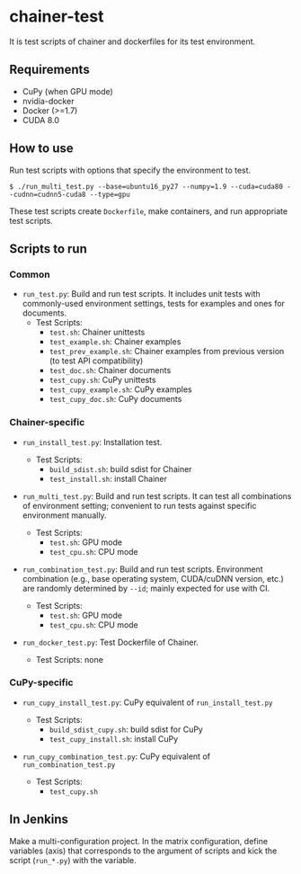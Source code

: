 # chainer-test

It is test scripts of chainer and dockerfiles for its test environment.


## Requirements

- CuPy (when GPU mode)
- nvidia-docker
- Docker (>=1.7)
- CUDA 8.0

## How to use

Run test scripts with options that specify the environment to test.

```
$ ./run_multi_test.py --base=ubuntu16_py27 --numpy=1.9 --cuda=cuda80 --cudnn=cudnn5-cuda8 --type=gpu
```

These test scripts create `Dockerfile`, make containers, and run appropriate test scripts.


## Scripts to run

### Common

- `run_test.py`: Build and run test scripts. It includes unit tests with commonly-used environment settings, tests for examples and ones for documents.
    - Test Scripts:
        - `test.sh`: Chainer unittests
        - `test_example.sh`: Chainer examples
        - `test_prev_example.sh`: Chainer examples from previous version (to test API compatibility)
        - `test_doc.sh`: Chainer documents
        - `test_cupy.sh`: CuPy unittests
        - `test_cupy_example.sh`: CuPy examples
        - `test_cupy_doc.sh`: CuPy documents

### Chainer-specific

- `run_install_test.py`: Installation test.
    - Test Scripts:
        - `build_sdist.sh`: build sdist for Chainer
        - `test_install.sh`: install Chainer

- `run_multi_test.py`: Build and run test scripts. It can test all combinations of environment setting; convenient to run tests against specific environment manually.
    - Test Scripts:
        - `test.sh`: GPU mode
        - `test_cpu.sh`: CPU mode

- `run_combination_test.py`: Build and run test scripts. Environment combination (e.g., base operating system, CUDA/cuDNN version, etc.) are randomly determined by `--id`; mainly expected for use with CI.
    - Test Scripts:
        - `test.sh`: GPU mode
        - `test_cpu.sh`: CPU mode

- `run_docker_test.py`: Test Dockerfile of Chainer.
    - Test Scripts: none

### CuPy-specific

- `run_cupy_install_test.py`: CuPy equivalent of `run_install_test.py`
    - Test Scripts:
        - `build_sdist_cupy.sh`: build sdist for CuPy
        - `test_cupy_install.sh`: install CuPy

- `run_cupy_combination_test.py`: CuPy equivalent of `run_combination_test.py`
    - Test Scripts:
        - `test_cupy.sh`

## In Jenkins

Make a multi-configuration project.
In the matrix configuration, define variables (axis) that corresponds to the argument of scripts and kick the script (`run_*.py`) with the variable.
